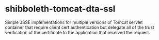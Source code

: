 shibboleth-tomcat-dta-ssl
=========================

Simple JSSE implementations for multiple versions of Tomcat servlet container that require client cert authentication
but delegate all of the trust verification of the certificate to the application that received the request.
